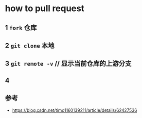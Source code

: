 # how to pull request

## 1 `fork` 仓库

## 2 `git clone` 本地

## 3 `git remote -v`        // 显示当前仓库的上游分支

## 4 


## 参考
- https://blog.csdn.net/timo1160139211/article/details/62427536
